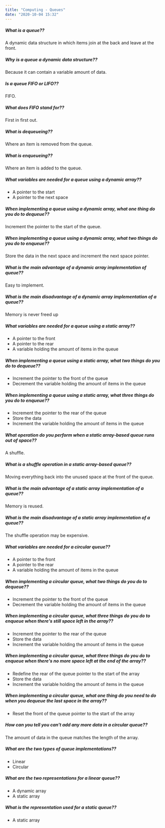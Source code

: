 ```yaml
---
title: "Computing - Queues"
date: "2020-10-04 15:32"
---
```


##### What is a queue??
A dynamic data structure in which items join at the back and leave at the front.

##### Why is a queue a dynamic data structure??
Because it can contain a variable amount of data.

##### Is a queue FIFO or LIFO??
FIFO.

##### What does FIFO stand for??
First in first out.

##### What is dequeueing??
Where an item is removed from the queue.

##### What is enqueueing??
Where an item is added to the queue.

##### What variables are needed for a queue using a dynamic array??
* A pointer to the start
* A pointer to the next space

##### When implementing a queue using a dynamic array, what one thing do you do to dequeue??
Increment the pointer to the start of the queue.

##### When implementing a queue using a dynamic array, what two things do you do to enqueue??
Store the data in the next space and increment the next space pointer.

##### What is the main advantage of a dynamic array implementation of queue??
Easy to implement.

##### What is the main disadvantage of a dynamic array implementation of a queue??
Memory is never freed up

##### What variables are needed for a queue using a static array??
* A pointer to the front
* A pointer to the rear
* A variable holding the amount of items in the queue

##### When implementing a queue using a static array, what two things do you do to dequeue??
* Increment the pointer to the front of the queue
* Decrement the variable holding the amount of items in the queue

##### When implementing a queue using a static array, what three things do you do to enqueue??
* Increment the pointer to the rear of the queue
* Store the data
* Increment the variable holding the amount of items in the queue

##### What operation do you perform when a static array-based queue runs out of space??
A shuffle.

##### What is a shuffle operation in a static array-based queue??
Moving everything back into the unused space at the front of the queue.

##### What is the main advantage of a static array implementation of a queue??
Memory is reused.

##### What is the main disadvantage of a static array implementation of a queue??
The shuffle operation may be expensive.

##### What variables are needed for a circular queue??
* A pointer to the front
* A pointer to the rear
* A variable holding the amount of items in the queue

##### When implementing a circular queue, what two things do you do to dequeue??
* Increment the pointer to the front of the queue
* Decrement the variable holding the amount of items in the queue

##### When implementing a circular queue, what three things do you do to enqueue when there's still space left in the array??
* Increment the pointer to the rear of the queue
* Store the data
* Increment the variable holding the amount of items in the queue

##### When implementing a circular queue, what three things do you do to enqueue when there's no more space left at the end of the array??
* Redefine the rear of the queue pointer to the start of the array
* Store the data
* Increment the variable holding the amount of items in the queue

##### When implementing a circular queue, what one thing do you need to do when you dequeue the last space in the array??
* Reset the front of the queue pointer to the start of the array

##### How can you tell you can't add any more data in a circular queue??
The amount of data in the queue matches the length of the array.

##### What are the two types of queue implementations??
* Linear
* Circular

##### What are the two representations for a linear queue??
* A dynamic array
* A static array

##### What is the representation used for a static queue??
* A static array
